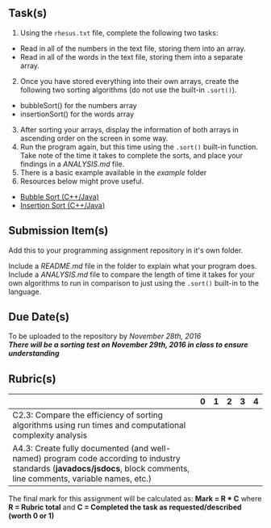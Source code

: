 Task(s)
-------
1. Using the ```rhesus.txt``` file, complete the following two tasks:
  * Read in all of the numbers in the text file, storing them into an array.
  * Read in all of the words in the text file, storing them into a separate array.
2. Once you have stored everything into their own arrays, create the following two sorting algorithms (do not use the built-in ```.sort()```).
  * bubbleSort() for the numbers array
  * insertionSort() for the words array
3. After sorting your arrays, display the information of both arrays in ascending order on the screen in some way.
4. Run the program again, but this time using the ```.sort()``` built-in function.  Take note of the time it takes to complete the sorts, and place your findings in a _ANALYSIS.md_ file.
5. There is a basic example available in the _example_ folder
6. Resources below might prove useful.  
  * [Bubble Sort (C++/Java)](http://cathyatseneca.github.io/DSAnim/web/bubble.html)
  * [Insertion Sort (C++/Java)](http://cathyatseneca.github.io/DSAnim/web/insertion.html)

Submission Item(s)
------------------
Add this to your programming assignment repository in it's own folder.

Include a _README.md_ file in the folder to explain what your program does.  
Include a _ANALYSIS.md_ file to compare the length of time it takes for your own algorithms to run in comparison to just using the ```.sort()``` built-in to the language.

Due Date(s)
-----------
To be uploaded to the repository by _November 28th, 2016_  
_**There will be a sorting test on _November 29th, 2016_ in class to ensure understanding**_

Rubric(s)
---------

| | 0 | 1 | 2 | 3 | 4 |
|---| --- | --- | --- | --- | --- |
|C2.3: Compare the efficiency of sorting algorithms using run times and computational complexity analysis  | | | | | |
|A4.3: Create fully documented (and well-named) program code according to industry standards (**javadocs/jsdocs**, block comments, line comments, variable names, etc.)  | | | | | |

The final mark for this assignment will be calculated as: __Mark = R * C__ where **R = Rubric total** and **C = Completed the task as requested/described (worth 0 or 1)**
